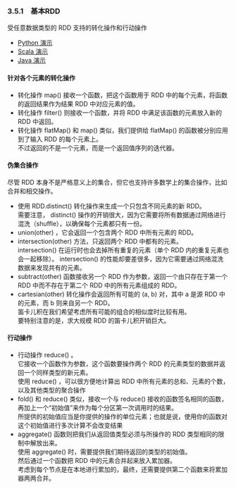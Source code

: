### 3.5.1　基本RDD ###
受任意数据类型的 RDD 支持的转化操作和行动操作
-   [Python 演示](P51BasicRDDs.py)
-   [Scala 演示](S51BasicRDDs.scala)
-   [Java 演示](J51BasicRDDs.java)
#### 针对各个元素的转化操作 ####
-   转化操作 map() 接收一个函数，把这个函数用于 RDD 中的每个元素，将函数的返回结果作为结果 RDD 中对应元素的值。
-   转化操作 filter() 则接收一个函数，并将 RDD 中满足该函数的元素放入新的 RDD 中返回。
-   转化操作 flatMap() 和 map() 类似，我们提供给 flatMap() 的函数被分别应用到了输入 RDD 的每个元素上。  
不过返回的不是一个元素，而是一个返回值序列的迭代器。
#### 伪集合操作 ####
尽管 RDD 本身不是严格意义上的集合，但它也支持许多数学上的集合操作，比如合并和相交操作。  
-   使用 RDD.distinct() 转化操作来生成一个只包含不同元素的新 RDD。  
需要注意， distinct() 操作的开销很大，因为它需要将所有数据通过网络进行混洗（shuffle），以确保每个元素都只有一份。
-   union(other) ，它会返回一个包含两个 RDD 中所有元素的 RDD。
-   intersection(other) 方法，只返回两个 RDD 中都有的元素。   
intersection() 在运行时也会去掉所有重复的元素（单个 RDD 内的重复元素也会一起移除）。
intersection() 的性能却要差很多，因为它需要通过网络混洗数据来发现共有的元素。
-   subtract(other) 函数接收另一个 RDD 作为参数，返回一个由只存在于第一个 RDD 中而不存在于第二个 RDD 中的所有元素组成的 RDD。
-   cartesian(other) 转化操作会返回所有可能的 (a, b) 对，其中 a 是源 RDD 中的元素，而 b 则来自另一个 RDD。  
笛卡儿积在我们希望考虑所有可能的组合的相似度时比较有用。  
要特别注意的是，求大规模 RDD 的笛卡儿积开销巨大。
#### 行动操作 ####
-   行动操作 reduce() 。  
它接收一个函数作为参数，这个函数要操作两个 RDD 的元素类型的数据并返回一个同样类型的新元素。  
使用 reduce() ，可以很方便地计算出 RDD 中所有元素的总和、元素的个数，以及其他类型的聚合操作
-   fold() 和 reduce() 类似，接收一个与 reduce() 接收的函数签名相同的函数，再加上一个“初始值”来作为每个分区第一次调用时的结果。  
所提供的初始值应当是你提供的操作的单位元素；也就是说，使用你的函数对这个初始值进行多次计算不会改变结果
-   aggregate() 函数则把我们从返回值类型必须与所操作的 RDD 类型相同的限制中解放出来。  
使用 aggregate() 时，需要提供我们期待返回的类型的初始值。  
然后通过一个函数把 RDD 中的元素合并起来放入累加器。  
考虑到每个节点是在本地进行累加的，最终，还需要提供第二个函数来将累加器两两合并。

